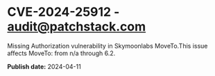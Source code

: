 # CVE-2024-25912 - audit@patchstack.com

Missing Authorization vulnerability in Skymoonlabs MoveTo.This issue affects MoveTo: from n/a through 6.2.



**Publish date:** 2024-04-11
